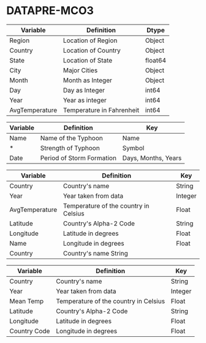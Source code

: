 # DATAPRE-MCO3

|Variable |	Definition	| Dtype |
|---------|---------------------|-------|
|Region	|Location of Region |	Object
Country	| Location of Country | 	Object
State	| Location of State	|float64
City	| Major Cities	| Object
Month	| Month as Integer |	Object
Day	| Day as Integer	| int64
Year	| Year as integer	| int64
AvgTemperature|	Temperature in Fahrenheit |	int64


|Variable |	Definition	| Key |
|---------|---------------------|-------|
|Name	|Name of the Typhoon	|Name
|*	|Strength of Typhoon|	Symbol|
|Date	|Period of Storm Formation	|Days, Months, Years|


|Variable|	Definition|	Key|
|---------|---------------------|-------|
Country|	Country's name	|String
Year	|Year taken from data|	Integer
AvgTemperature|	Temperature of the country in Celsius	|Float
Latitude	|Country's Alpha-2 Code |	String
Longitude	|Latitude in degrees	|Float
Name	|Longitude in degrees|	Float
Country	|Country's name	String|
		
|Variable|	Definition|	Key|
|---------|---------------------|-------|
|Country|	Country's name|	String|
|Year|	Year taken from data	|Integer|
|Mean Temp|	Temperature of the country in Celsius|	Float|
|Latitude|	Country's Alpha-2 Code|	String|
|Longitude|	Latitude in degrees|	Float|
|Country Code|	Longitude in degrees|	Float|

